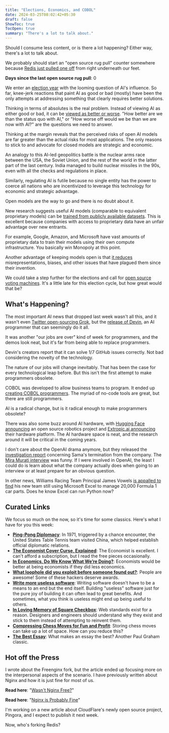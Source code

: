 ```yaml
---
title: "Elections, Economics, and COBOL"
date: 2024-03-25T08:02:42+05:30
draft: false
ShowToc: true
TocOpen: true
summary: "There's a lot to talk about."
---
```


Should I consume less content, or is there a lot happening? Either way, there's a lot to talk about.

We probably should start an "open source rug pull" counter somewhere because [Redis just pulled one off](https://redis.com/blog/redis-adopts-dual-source-available-licensing/) from right underneath our feet.

**Days since the last open source rug pull**: 0

We enter an [election year](https://time.com/6550920/world-elections-2024/) with the looming question of AI's influence. So far, knee-jerk reactions that paint AI as good or bad (mostly) have been the only attempts at addressing something that clearly requires better solutions.

Thinking in terms of absolutes is the real problem. Instead of viewing AI as either good or bad, it can be [viewed as better or worse](https://crfm.stanford.edu/open-fms/). "How better are we than the status quo with AI," or "How worse off would we be than we are now with AI?" are the questions we need to answer.

Thinking at the margin reveals that the perceived risks of open AI models are far greater than the actual risks for most applications. The only reasons to stick to and advocate for closed models are strategic and economic.

An analogy to this AI-led geopolitics battle is the nuclear arms race between the USA, the Soviet Union, and the rest of the world in the latter part of the last century. India managed to build nuclear missiles in the 90s, even with all the checks and regulations in place.

Similarly, regulating AI is futile because no single entity has the power to coerce all nations who are incentivized to leverage this technology for economic and strategic advantage.

Open models are the way to go and there is no doubt about it.

New research suggests useful AI models (comparable to equivalent proprietary models) can be [trained from publicly available datasets](https://www.wired.com/story/proof-you-can-train-ai-without-slurping-copyrighted-content/). This is excellent because companies with access to proprietary data have an unfair advantage over new entrants.

For example, Google, Amazon, and Microsoft have vast amounts of proprietary data to train their models using their own compute infrastructure. You basically win Monopoly at this point.

Another advantage of keeping models open is that [it reduces](https://www.youtube.com/watch?v=zWV2xJE7978) misrepresentations, biases, and other issues that have plagued them since their invention.

We could take a step further for the elections and call for [open source voting machines](https://www.technologyreview.com/2024/03/07/1089524/open-source-voting-machines-us-elections/). It's a little late for this election cycle, but how great would that be?

## What's Happening?

The most important AI news that dropped last week wasn't all this, and it wasn't even [Twitter open-sourcing Grok](https://github.com/xai-org/grok-1), but the [release of Devin](https://x.com/cognition_labs/status/1767548763134964000), an AI programmer that can seemingly do it all.

It was another "our jobs are over" kind of week for programmers, and the demos look neat, but it's far from being able to replace programmers.

Devin's creators report that it can solve 1/7 GitHub issues correctly. Not bad considering the novelty of the technology.

<!-- {{< figure src="/images/nl-elections-economics-and-cobol/ai-jobs.jpg#center" title="Thousands of AI Authors on the Future of AI" caption="If science continues undisrupted, the chance of unaided machines outperforming humans in every possible task was estimated at 10% by 2027, and 50% by 2047 ([source](https://aiimpacts.org/wp-content/uploads/2023/04/Thousands_of_AI_authors_on_the_future_of_AI.pdf))." link="/images/nl-elections-economics-and-cobol/ai-jobs.jpg" target="_blank" class="align-center" >}} -->

The nature of our jobs will change inevitably. That has been the case for every technological leap before. But this isn't the first attempt to make programmers obsolete.

COBOL was developed to allow business teams to program. It ended up [creating COBOL programmers](https://stackoverflow.blog/2020/04/20/brush-up-your-cobol-why-is-a-60-year-old-language-suddenly-in-demand/). The myriad of no-code tools are great, but there are still programmers.

AI is a radical change, but is it radical enough to make programmers obsolete?

<!-- {{< rawhtml >}}
<blockquote class="twitter-tweet"><p lang="en" dir="ltr">In every group I speak to, from business executives to scientists, including a group of very accomplished people in Silicon Valley last night, much less than 20% of the crowd has even tried a GPT-4 class model.<br><br>Less than 5% has spent the required 10 hours to know how they tick.</p>&mdash; Ethan Mollick (@emollick) <a href="https://twitter.com/emollick/status/1766303368211767601?ref_src=twsrc%5Etfw">March 9, 2024</a></blockquote> <script async src="https://platform.twitter.com/widgets.js" charset="utf-8"></script>
{{< /rawhtml >}} -->

There was also some buzz around AI hardware, with [Hugging Face announcing](https://venturebeat.com/ai/hugging-face-is-launching-an-open-source-robotics-project-led-by-former-tesla-scientist/) an open source robotics project and [Extropic.ai announcing](https://www.extropic.ai/future) their hardware platform. The AI hardware space is neat, and the research around it will be critical in the coming years.

I don't care about the OpenAI drama anymore, but they released the [investigation report](https://openai.com/blog/review-completed-altman-brockman-to-continue-to-lead-openais) concerning Sama's termination from the company. The [Mira Murati interview](https://youtu.be/mAUpxN-EIgU?si=KslYDSrw18pR-3XV) was funny. If I were involved in OpenAI, the least I could do is learn about what the company actually does when going to an interview or at least prepare for an obvious question.

In other news, Williams Racing Team Principal James Vowels [is appalled to find](https://arstechnica.com/cars/2024/03/formula-1-chief-appalled-to-find-team-using-excel-to-manage-20000-car-parts/) his new team still using Microsoft Excel to manage 20,000 Formula 1 car parts. Does he know Excel can run Python now?

## Curated Links

We focus so much on the now, so it's time for some classics. Here's what I have for you this week:

- **[Ping-Pong Diplomacy](https://diplomacy.state.gov/ping-pong-diplomacy-historic-1971-u-s-table-tennis-trip-to-china/)**: In 1971, triggered by a chance encounter, the United States Table Tennis team visited China, which helped establish official diplomatic relations.
- **[The Economist Cover Curse, Explained](https://www.readtrung.com/p/the-economist-cover-curse-explained)**: The Economist is excellent. I can't afford a subscription, but I read the free pieces occasionally.
- **[In Economics, Do We Know What We’re Doing?](https://archive.is/20240313013425/https://www.chronicle.com/article/in-economics-do-we-know-what-were-doing)**: Economists would be better at being economists if they did less economics.
- **[What loophole did you exploit before someone found out?](https://www.reddit.com/r/AskReddit/comments/1bii89f/what_loophole_did_you_exploit_before_someone/)**: People are awesome! Some of these hackers deserve awards.
- **[Write more useless software](https://ntietz.com/blog/write-more-useless-software/)**: Writing software doesn't have to be a means to an end but the end itself. Building "useless" software just for the pure joy of building it can often lead to great benefits. And sometimes, what you think is useless might end up being useful to others.
- **[In Loving Memory of Square Checkbox](https://tonsky.me/blog/checkbox/)**: Web standards exist for a reason. Designers and engineers should understand why they exist and stick to them instead of attempting to reinvent them.
- **[Compressing Chess Moves for Fun and Profit](https://mbuffett.com/posts/compressing-chess-moves/)**: Storing chess moves can take up a lot of space. How can you reduce this?
- **[The Best Essay](https://paulgraham.com/best.html)**: What makes an essay the best? Another Paul Graham classic.

## Hot off the Press

I wrote about the Freenginx fork, but the article ended up focusing more on the interpersonal aspects of the scenario. I have previously written about Nginx and how it is just fine for most of us.

**Read here**: "[Wasn\'t Nginx Free?](https://navendu.me/posts/freenginx/)"

**Read here**: "[Nginx is Probably Fine](https://navendu.me/posts/nginx-is-fine/)"

I'm working on a new article about CloudFlare's newly open source project, Pingora, and I expect to publish it next week.

Now, who's forking Redis?

